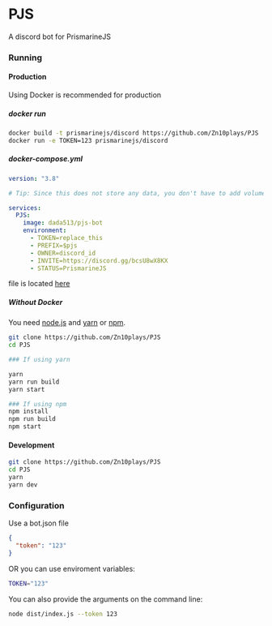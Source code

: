 # PJS

A discord bot for PrismarineJS

### Running

#### Production

Using Docker is recommended for production

##### docker run

```sh
docker build -t prismarinejs/discord https://github.com/Zn10plays/PJS
docker run -e TOKEN=123 prismarinejs/discord
```

##### docker-compose.yml

```yml
version: "3.8"

# Tip: Since this does not store any data, you don't have to add volumes

services:
  PJS:
    image: dada513/pjs-bot
    environment:
      - TOKEN=replace_this
      - PREFIX=$pjs
      - OWNER=discord_id
      - INVITE=https://discord.gg/bcsU8wX8KX
      - STATUS=PrismarineJS
```

file is located [here](./docker-compose.yml)

##### Without Docker

You need [node.js](https://nodejs.org) and [yarn](https://yarnpkg.com/getting-started/install) or [npm](https://npmjs.com).

```sh
git clone https://github.com/Zn10plays/PJS
cd PJS

### If using yarn

yarn
yarn run build
yarn start

### If using npm
npm install
npm run build
npm start
```

#### Development

```sh
git clone https://github.com/Zn10plays/PJS
cd PJS
yarn
yarn dev
```

### Configuration

Use a bot.json file

```json
{
  "token": "123"
}
```

OR you can use enviroment variables:

```sh
TOKEN="123"
```

You can also provide the arguments on the command line:

```sh
node dist/index.js --token 123
```
